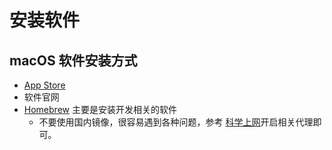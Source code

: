 # 安装软件

## macOS 软件安装方式

- [App Store](https://www.apple.com/app-store/)
- 软件官网
- [Homebrew](https://brew.sh/) 主要是安装开发相关的软件
    - 不要使用国内镜像，很容易遇到各种问题，参考 [科学上网](/starter/scientific-internet-access.md#电脑配置)开启相关代理即可。